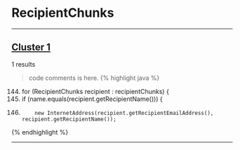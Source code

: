 # RecipientChunks

***

## [Cluster 1](./1)
1 results
> code comments is here.
{% highlight java %}
144. for (RecipientChunks recipient : recipientChunks) {
145.   if (name.equals(recipient.getRecipientName())) {
147.         new InternetAddress(recipient.getRecipientEmailAddress(), recipient.getRecipientName());
{% endhighlight %}

***

